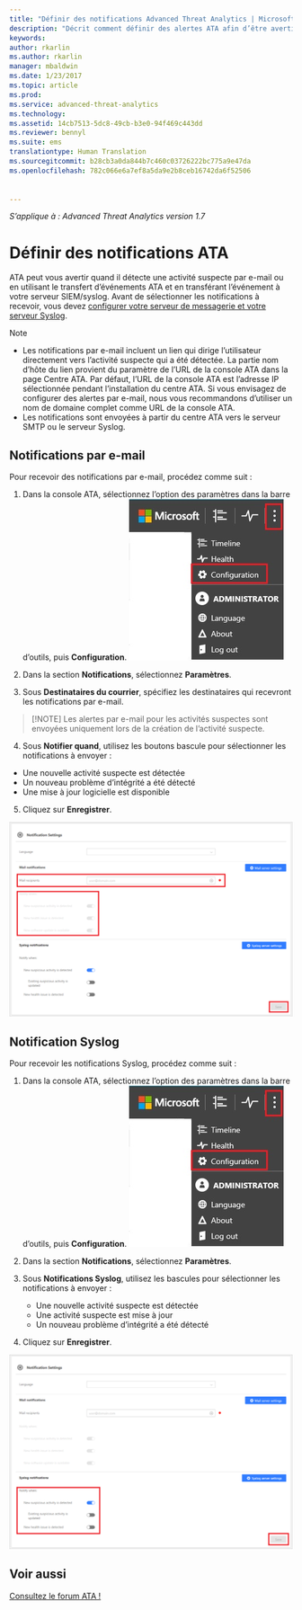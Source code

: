 ```yaml
---
title: "Définir des notifications Advanced Threat Analytics | Microsoft Docs"
description: "Décrit comment définir des alertes ATA afin d’être averti quand des activités suspectes sont détectées."
keywords: 
author: rkarlin
ms.author: rkarlin
manager: mbaldwin
ms.date: 1/23/2017
ms.topic: article
ms.prod: 
ms.service: advanced-threat-analytics
ms.technology: 
ms.assetid: 14cb7513-5dc8-49cb-b3e0-94f469c443dd
ms.reviewer: bennyl
ms.suite: ems
translationtype: Human Translation
ms.sourcegitcommit: b28cb3a0da844b7c460c03726222bc775a9e47da
ms.openlocfilehash: 782c066e6a7ef8a5da9e2b8ceb16742da6f52506


---
```


*S’applique à : Advanced Threat Analytics version 1.7*



# <a name="set-ata-notifications"></a>Définir des notifications ATA
ATA peut vous avertir quand il détecte une activité suspecte par e-mail ou en utilisant le transfert d’événements ATA et en transférant l’événement à votre serveur SIEM/syslog. Avant de sélectionner les notifications à recevoir, vous devez [configurer votre serveur de messagerie et votre serveur Syslog](setting-syslog-email-server-settings.md).

> [!NOTE]
> -   Les notifications par e-mail incluent un lien qui dirige l’utilisateur directement vers l’activité suspecte qui a été détectée. La partie nom d’hôte du lien provient du paramètre de l’URL de la console ATA dans la page Centre ATA. Par défaut, l’URL de la console ATA est l’adresse IP sélectionnée pendant l’installation du centre ATA.  Si vous envisagez de configurer des alertes par e-mail, nous vous recommandons d’utiliser un nom de domaine complet comme URL de la console ATA.
> -   Les notifications sont envoyées à partir du centre ATA vers le serveur SMTP ou le serveur Syslog.

## <a name="mail-notifications"></a>Notifications par e-mail
Pour recevoir des notifications par e-mail, procédez comme suit :


1. Dans la console ATA, sélectionnez l’option des paramètres dans la barre d’outils, puis **Configuration**.
![Icône des paramètres de configuration ATA](media/ATA-config-icon.JPG)

2. Dans la section **Notifications**, sélectionnez **Paramètres**.
3. Sous **Destinataires du courrier**, spécifiez les destinataires qui recevront les notifications par e-mail.
>   [!NOTE]
>   Les alertes par e-mail pour les activités suspectes sont envoyées uniquement lors de la création de l’activité suspecte.

4. Sous **Notifier quand**, utilisez les boutons bascule pour sélectionner les notifications à envoyer :
  - Une nouvelle activité suspecte est détectée
  - Un nouveau problème d’intégrité a été détecté
  - Une mise à jour logicielle est disponible

5. Cliquez sur **Enregistrer**.

![Image des paramètres de notification par e-mail ATA](media/ATA-mail-notification-settings-1.7.png)


## <a name="syslog-notification"></a>Notification Syslog

Pour recevoir les notifications Syslog, procédez comme suit :


1. Dans la console ATA, sélectionnez l’option des paramètres dans la barre d’outils, puis **Configuration**.
![Icône des paramètres de configuration ATA](media/ATA-config-icon.JPG)

2. Dans la section **Notifications**, sélectionnez **Paramètres**.
3. Sous **Notifications Syslog**, utilisez les bascules pour sélectionner les notifications à envoyer :


    - Une nouvelle activité suspecte est détectée
    - Une activité suspecte est mise à jour
    - Un nouveau problème d’intégrité a été détecté
5. Cliquez sur **Enregistrer**.

![Image des paramètres de notification ATA](media/ATA-syslog-notification-settings-1.7.png)




## <a name="see-also"></a>Voir aussi
[Consultez le forum ATA !](https://social.technet.microsoft.com/Forums/security/home?forum=mata)



<!--HONumber=Feb17_HO1-->


